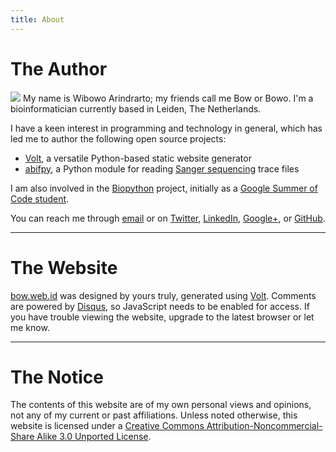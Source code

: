 ```yaml
---
title: About
---
```


The Author
==========

<img src="/img/profpic_270.jpg" id="profile">
My name is Wibowo Arindrarto; my friends call me Bow or Bowo. I'm a bioinformatician currently based in Leiden, The Netherlands.

I have a keen interest in programming and technology in general, which has led me to author the following open source projects:

* [Volt](https://github.com/bow/volt), a versatile Python-based static website generator
* [abifpy](https://github.com/bow/abifpy), a Python module for reading [Sanger sequencing](http://en.wikipedia.org/wiki/DNA_sequencing#Dye-terminator_sequencing) trace files

I am also involved in the [Biopython](http://biopython.org/wiki/Main_Page) project, initially as a [Google Summer of Code student](https://google-melange.appspot.com/gsoc/project/google/gsoc2012/warindrarto/13001).

You can reach me through [email](mailto:bow@bow.web.id) or on [Twitter](http://twitter.com/_bow_), [LinkedIn](http://www.linkedin.com/in/warindrarto), [Google+](https://plus.google.com/109448393294572359590/), or [GitHub](http://github.com/bow).

<hr />

The Website
===========

[bow.web.id](/) was designed by yours truly, generated using [Volt](http://github.com/bow/volt). Comments are powered by [Disqus](http://disqus.com), so JavaScript needs to be enabled for access. If you have trouble viewing the website, upgrade to the latest browser or let me know.

<hr />

The Notice
==========

The contents of this website are of my own personal views and opinions, not any of my current or past affiliations. Unless noted otherwise, this website is licensed under a [Creative Commons Attribution-Noncommercial-Share Alike 3.0 Unported License](http://creativecommons.org/licenses/by/3.0/).
